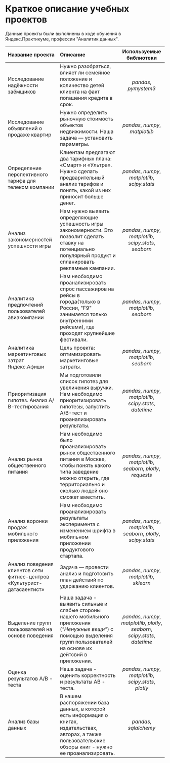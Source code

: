 # Краткое описание учебных проектов

Данные проекты были выполнены в ходе обучения в Яндекс.Практикуме, профессии "Аналитик данных".

| **Название проекта**        | **Описание**                 | **Используемые библиотеки**  |
| :--------------------  | :---------------------  |:---------------------------:|
| Исследование надёжности заёмщиков  | Нужно разобраться, влияет ли семейное положение и количество детей клиента на факт погашения кредита в срок. | *pandas*, *pymystem3*|
| Исследование объявлений о продаже квартир | Нужно определить рыночную стоимость объектов недвижимости. Наша задача — установить параметры. | *pandas*, *numpy*, *matplotlib*|
| Определение перспективного тарифа для телеком компании| Клиентам предлагают два тарифных плана: «Смарт» и «Ультра». Нужно сделать предварительный анализ тарифов и понять, какой из них приносит больше денег.| *pandas*, *numpy*, *matplotlib*, *scipy.stats*|
| Анализ закономерностей успешности игры| Нам нужно выявить определяющие успешность игры закономерности. Это позволит сделать ставку на потенциально популярный продукт и спланировать рекламные кампании.| *pandas*, *numpy*, *matplotlib*, *scipy.stats*, *seaborn*|
| Аналитика предпочтений пользователей авиакомпании| Нам необходимо проанализировать спрос пассажиров на рейсы в города(только в России, "F9" занимается только внутренними рейсами), где проходят крупнейшие фестивали.| *pandas*, *numpy*, *matplotlib*, *seaborn*|
| Аналитика маркетинговых затрат Яндекс.Афиши| Цель проекта: оптимизировать маркетинговые затраты.| *pandas*, *numpy*, *matplotlib*, *seaborn*|
| Приоритизация гипотез. Анализ А/В-тестирования| Mы подготовили список гипотез для увеличения выручки. Нам необходимо приоритизировать гипотезы, запустить A/B-тест и проанализировать результаты.| *pandas*, *numpy*, *matplotlib*, *scipy.stats*, *datetime*|
| Анализ рынка общественного питания| Нам необходимо было проанализировать рынок общественного питания в Москве, чтобы понять какого типа заведение можно открыть, где территориально и сколько людей оно сможет вместить.| *pandas*, *numpy*, *matplotlib*, *seaborn*, *plotly*, *requests*|
| Анализ воронки продаж мобильного приложения| Нам необходимо проанализировать результаты эксперимента с изменением шрифта в мобильном приложении продуктового стартапа.| *pandas*, *numpy*, *matplotlib*, *seaborn*, *plotly*, *scipy.stats*|
| Анализ поведения клиентов сети фитнес-центров «Культурист-датасаентист»| Задача — провести анализ и подготовить план действий по удержанию клиентов.| *pandas*, *numpy*, *matplotlib*, *sklearn*|
| Выделение групп пользователей на основе поведения| Наша задача - выявить сильные и слабые стороны нашего мобильного приложения (*"Ненужные вещи"*) с помощью выделения групп пользователей на основе их дейтсвий в приложении.| *pandas*, *numpy*, *matplotlib*, *plotly*, *seaborn*, *scipy.stats*, *datetime*|
| Оценка результатов А/В - теста| Наша задача - оценить корректность и результаты АВ - теста.| *pandas*, *numpy*, *matplotlib*, *scipy.stats*, *plotly*|
| Анализ базы данных| В нашем распоряжении база данных, в которой есть информация о книгах, издательствах, авторах, а также пользовательские обзоры книг - нужно ее проанализировать.| *pandas*, *sqlalchemy*|
